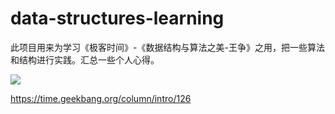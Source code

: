# data-structures-learning
此项目用来为学习《极客时间》-《数据结构与算法之美-王争》之用，把一些算法和结构进行实践。汇总一些个人心得。  

![](https://static001.geekbang.org/resource/image/6d/12/6dd52f89538aba1f7031cab306581412.jpg)  

https://time.geekbang.org/column/intro/126
